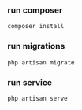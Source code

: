 ### run composer
```
composer install
```

### run migrations
```
php artisan migrate
```

### run service
```
php artisan serve
```
